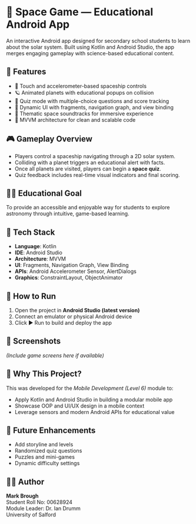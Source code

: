 # 🌌 Space Game — Educational Android App

An interactive Android app designed for secondary school students to learn about the solar system. Built using Kotlin and Android Studio, the app merges engaging gameplay with science-based educational content.

## 📱 Features

- 🚀 Touch and accelerometer-based spaceship controls
- 🪐 Animated planets with educational popups on collision
- 🧠 Quiz mode with multiple-choice questions and score tracking
- 🎨 Dynamic UI with fragments, navigation graph, and view binding
- 🎵 Thematic space soundtracks for immersive experience
- 📐 MVVM architecture for clean and scalable code

## 🎮 Gameplay Overview

- Players control a spaceship navigating through a 2D solar system.
- Colliding with a planet triggers an educational alert with facts.
- Once all planets are visited, players can begin a **space quiz**.
- Quiz feedback includes real-time visual indicators and final scoring.

## 🧑‍🏫 Educational Goal

To provide an accessible and enjoyable way for students to explore astronomy through intuitive, game-based learning.

## 🔧 Tech Stack

- **Language**: Kotlin
- **IDE**: Android Studio
- **Architecture**: MVVM
- **UI**: Fragments, Navigation Graph, View Binding
- **APIs**: Android Accelerometer Sensor, AlertDialogs
- **Graphics**: ConstraintLayout, ObjectAnimator

## 🚀 How to Run

1. Open the project in **Android Studio (latest version)**
2. Connect an emulator or physical Android device
3. Click ▶️ Run to build and deploy the app

## 📸 Screenshots

_(Include game screens here if available)_

## 🧠 Why This Project?

This was developed for the *Mobile Development (Level 6)* module to:
- Apply Kotlin and Android Studio in building a modular mobile app
- Showcase OOP and UI/UX design in a mobile context
- Leverage sensors and modern Android APIs for educational value

## 🏁 Future Enhancements

- Add storyline and levels
- Randomized quiz questions
- Puzzles and mini-games
- Dynamic difficulty settings

## 👨‍🎓 Author

**Mark Brough**  
Student Roll No: 00628924  
Module Leader: Dr. Ian Drumm  
University of Salford